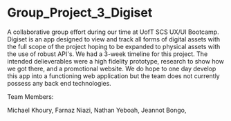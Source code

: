 # Group_Project_3_Digiset
 
A collaborative group effort during our time at UofT SCS UX/UI Bootcamp. Digiset is an app designed
to view and track all forms of digital assets with the full scope of the project hoping to be 
expanded to physical assets with the use of robust API's. We had a 3-week timeline for this project.
The intended delieverables were a high fidelity prototype, research to show how we got there, and a
promotional website. We do hope to one day develop this app into a functioning web application but
the team does not currently possess any back end technologies.

Team Members:

Michael Khoury,
Farnaz Niazi,
Nathan Yeboah,
Jeannot Bongo,
